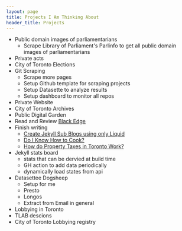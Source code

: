 ```yaml
---
layout: page
title: Projects I Am Thinking About
header_title: Projects 
---
```


- Public domain images of parliamentarians
    - Scrape Library of Parliament's Parlinfo to get all public domain images of parliamentarians
- Private acts
- City of Toronto Elections
- Git Scraping
    - Scrape more pages
    - Setup Github template for scraping projects
    - Setup Datasette to analyze results
    - Setup dashboard to monitor all repos
- Private Website
- City of Toronto Archives
- Public Digital Garden
- Read and Review [Black Edge](https://www.amazon.ca/Black-Edge-Inside-Information-Wanted/dp/0812995805)
- Finish writing
    - [Create Jekyll Sub Blogs using only Liquid](https://github.com/RamVasuthevan/Personal-Website/pull/308/)
    - [Do I Know How to Cook?](https://github.com/RamVasuthevan/Personal-Website/pull/310)
    - [How do Property Taxes in Toronto Work?](https://github.com/RamVasuthevan/Personal-Website/pull/291)
-  Jekyll stats board
    - stats that can be dervied at build time
    - GH action to add data periodically
    - dynamically load states from api
- Datasettee Dogsheep
    - Setup for me
    - Presto 
    - Longos
    - Extract from Email in general 
- Lobbying in Toronto
- TLAB descions
- City of Toronto Lobbying registry